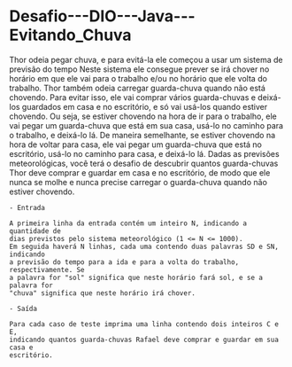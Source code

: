 # Desafio---DIO---Java---Evitando_Chuva
Thor odeia pegar chuva, e para evitá-la ele começou a usar um sistema de previsão do tempo
Neste sistema ele consegue prever se irá chover no horário
	em que ele vai para o trabalho e/ou no horário que ele volta do trabalho.
	Thor também odeia carregar guarda-chuva quando não está chovendo. Para evitar
	isso, ele vai comprar vários guarda-chuvas e deixá-los guardados em casa e no
	escritório, e só vai usá-los quando estiver chovendo. Ou seja, se estiver
	chovendo na hora de ir para o trabalho, ele vai pegar um guarda-chuva que está
	em sua casa, usá-lo no caminho para o trabalho, e deixá-lo lá. De maneira
	semelhante, se estiver chovendo na hora de voltar para casa, ele vai pegar um
	guarda-chuva que está no escritório, usá-lo no caminho para casa, e deixá-lo lá.
	Dadas as previsões meteorológicas, você terá o desafio de descubrir quantos
	guarda-chuvas Thor deve comprar e guardar em casa e no escritório, de modo que
	ele nunca se molhe e nunca precise carregar o guarda-chuva quando não estiver
	chovendo.
	
	- Entrada
	
	A primeira linha da entrada contém um inteiro N, indicando a quantidade de
	dias previstos pelo sistema meteorológico (1 <= N <= 1000).
	Em seguida haverá N linhas, cada uma contendo duas palavras SD e SN, indicando
	a previsão do tempo para a ida e para a volta do trabalho, respectivamente. Se
	a palavra for "sol" significa que neste horário fará sol, e se a palavra for
	"chuva" significa que neste horário irá chover.
	
	- Saída
	
	Para cada caso de teste imprima uma linha contendo dois inteiros C e E,
	indicando quantos guarda-chuvas Rafael deve comprar e guardar em sua casa e
	escritório.
